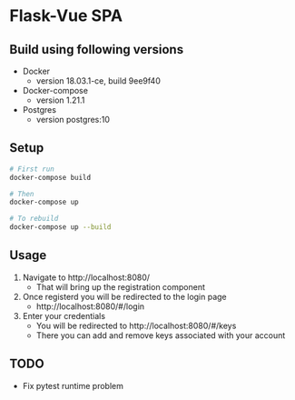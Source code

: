 # Flask-Vue SPA

## Build using following versions
+ Docker
    + version 18.03.1-ce, build 9ee9f40
+ Docker-compose
    + version 1.21.1
+ Postgres
    + version postgres:10
## Setup
``` bash
# First run
docker-compose build

# Then 
docker-compose up

# To rebuild
docker-compose up --build

```

## Usage
1. Navigate to http://localhost:8080/
    + That will bring up the registration component
2. Once registerd you will be redirected to the login page
    + http://localhost:8080/#/login
3. Enter your credentials
    + You will be redirected to http://localhost:8080/#/keys
    + There you can add and remove keys associated with your account
## TODO
+ Fix pytest runtime problem
